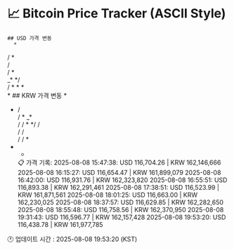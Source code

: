 # 📈 Bitcoin Price Tracker (ASCII Style)
    ## USD 가격 변동 
      *       
 / *      
 /        
 /     *  
_*   */   
    / * * 
    *     
         *
    ## KRW 가격 변동
           *  
  *   /   
 / * _*   
 /  /   * 
*/  /     
 /  /     
 /  /    *
 *  *     
    📋 가격 기록:
    2025-08-08 15:47:38: USD 116,704.26 | KRW 162,146,666
2025-08-08 16:15:27: USD 116,654.47 | KRW 161,899,079
2025-08-08 16:42:00: USD 116,931.76 | KRW 162,323,820
2025-08-08 16:55:51: USD 116,893.38 | KRW 162,291,461
2025-08-08 17:38:51: USD 116,523.99 | KRW 161,871,561
2025-08-08 18:01:25: USD 116,663.00 | KRW 162,230,025
2025-08-08 18:37:57: USD 116,629.85 | KRW 162,282,650
2025-08-08 18:55:48: USD 116,758.56 | KRW 162,370,950
2025-08-08 19:31:43: USD 116,596.77 | KRW 162,157,428
2025-08-08 19:53:20: USD 116,438.78 | KRW 161,977,785
    
🕐 업데이트 시간 : 2025-08-08 19:53:20 (KST)
